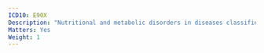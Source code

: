 ```yaml
---
ICD10: E90X
Description: "Nutritional and metabolic disorders in diseases classified elsewhere"
Matters: Yes
Weight: 1
---
```

